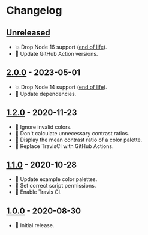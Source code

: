 # Changelog

## [Unreleased]

- :boom: Drop Node 16 support ([end of life](https://github.com/nodejs/release#release-schedule)).
- :hammer: Update GitHub Action versions.

## [2.0.0] - 2023-05-01

- :boom: Drop Node 14 support ([end of life](https://github.com/nodejs/release#release-schedule)).
- :hammer: Update dependencies.

## [1.2.0] - 2020-11-23

- :rocket: Ignore invalid colors.
- :rocket: Don't calculate unnecessary contrast ratios.
- :rocket: Display the mean contrast ratio of a color palette.
- :hammer: Replace TravisCI with GitHub Actions.

## [1.1.0] - 2020-10-28

- :gem: Update example color palettes.
- :bug: Set correct script permissions.
- :hammer: Enable Travis CI.

## [1.0.0] - 2020-08-30

- :tada: Initial release.

[unreleased]: https://github.com/darekkay/a11y-contrast/compare/2.0.0...HEAD
[2.0.0]: https://github.com/darekkay/a11y-contrast/compare/1.2.0...2.0.0
[1.2.0]: https://github.com/darekkay/a11y-contrast/compare/1.1.0...1.2.0
[1.1.0]: https://github.com/darekkay/a11y-contrast/compare/1.0.0...1.1.0
[1.0.0]: https://github.com/darekkay/a11y-contrast/releases/tag/1.0.0
